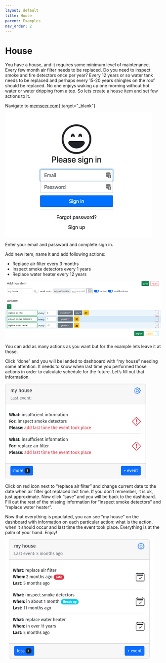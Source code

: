 ```yaml
---
layout: default 
title: House
parent: Examples
nav_order: 2
---
```


# House

You have a house, and it requires some minimum level of maintenance. Every few month air filter needs to be replaced. Do you need to inspect smoke and fire
detectors once per year? Every 12 years or so water tank needs to be replaced and perhaps every 15-20 years shingles on the roof should be replaced. No one
enjoys waking up one morning without hot water or water dripping from a top. So lets create a house item and set few actions to it.

Navigate to [memseer.com](memseer.com){:target="_blank"}

![](../../assets/images/sign_up/signin.jpg)

Enter your email and password and complete sign in.

Add new item, name it and add following actions:

* Replace air filter every 3 months
* Inspect smoke detectors every 1 years
* Replace water heater every 12 years

![](../../assets/images/examples/house/new_item.png)

You can add as many actions as you want but for the example lets leave it at those.

Click “done” and you will be landed to dashboard with “my house” needing some attention. It needs to know when last time you performed those actions in order to
calculate schedule for the future. Let’s fill out that information.

![](../../assets/images/examples/house/insufficient_info.png)

Click on red icon next to “replace air filter” and change current date to the date when air filter got replaced last time. If you don’t remember, it is ok, just
approximate. Now click “save” and you will be back to the dashboard. Fill out the rest of the missing information for “inspect smoke detectors” and “replace
water heater”.

Now that everything is populated, you can see “my house” on the dashboard with information on each particular action: what is the action, when it should occur
and last time the event took place. Everything is at the palm of your hand. Enjoy!

![](../../assets/images/examples/house/dashboard.png)
